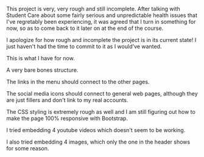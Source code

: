 This project is very, very rough and still incomplete. 
After talking with Student Care about some fairly serious 
and unpredictable health issues that I've regretably been 
experiencing, it was agreed that I turn in something for 
now, so as to come back to it later on at the end of the course.

I apologize for how rough and incomplete the project is in its current state! 
I just haven't had the time to commit to it as I would've wanted.


This is what I have for now. 

A very bare bones structure. 

The links in the menu should connect to the other pages. 

The social media icons should connect to general web pages, 
although they are just fillers and don't link to my real accounts.

The CSS styling is extremely rough as well and 
I am still figuring out how to make the page 100% responsive with Bootstrap.

I tried embedding 4 youtube videos which doesn't seem to be working.

I also tried embedding 4 images, which only the one in the header shows for some reason.

